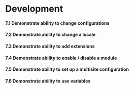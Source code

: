 # Development

#### 7.1 Demonstrate ability to change configurations

#### 7.2 Demonstrate ability to change a locale

#### 7.3 Demonstrate ability to add extensions

#### 7.4 Demonstrate ability to enable / disable a module

#### 7.5 Demonstrate ability to set up a multisite configuration

#### 7.6 Demonstrate ability to use variables
